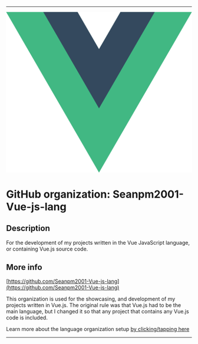 
***

![VUEJS.png failed to load. The file may be missing or corrupt. Check the file path for errors first.](/AdditionalInfo/1/Seanpm2001-Vue-js-lang/VUEJS.png)

# GitHub organization: Seanpm2001-Vue-js-lang

## Description

For the development of my projects written in the Vue JavaScript language, or containing Vue.js source code.

## More info

[https://github.com/Seanpm2001-Vue-js-lang](https://github.com/Seanpm2001-Vue-js-lang)

This organization is used for the showcasing, and development of my projects written in Vue.js. The original rule was that Vue.js had to be the main language, but I changed it so that any project that contains any Vue.js code is included.

Learn more about the language organization setup [by clicking/tapping here](/AdditionalInfo/LanguageOrgs/README.md)

***
